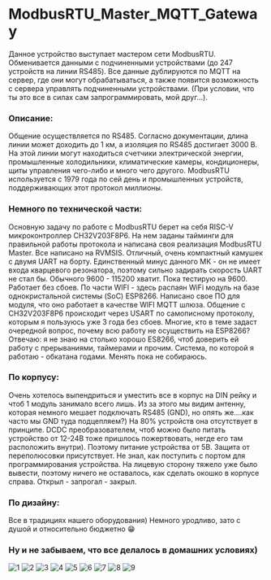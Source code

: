 # ModbusRTU_Master_MQTT_Gateway
Данное устройство выступает мастером сети ModbusRTU. Обменивается данными с подчиненными устройствами (до 247 устройств на линии RS485). Все данные дублируются по MQTT на сервер, где они могут обрабатываться, а также появится возможность с сервера управлять подчиненными устройствами. (При условии, что ты это все в силах сам запрограммировать, мой друг...).

### Описание:
Общение осуществляется по RS485. Согласно документации, длина линии может доходить до 1 км, а изоляция по RS485 достигает 3000 В. На этой линии могут находиться счетчики электрической энергии, промышленные холодильники, климатические камеры, кондиционеры, щиты управления чего-либо и много чего другого. ModbusRTU используется с 1979 года по сей день и промышленных устройств, поддерживающих этот протокол миллионы.

### Немного по технической части:
Основную задачу по работе с ModbusRTU берет на себя RISC-V микроконтроллер CH32V203F8P6. На нем заданы тайминги для правильной работы протокола и написана своя реализация ModbusRTU Master. Все написано на RVMSIS. Отличный, очень компактный камушек с двумя UART на борту. Единственный минус данного МК - он не имеет входа кварцевого резонатора, поэтому сильно задирать скорость UART не стал бы. Обычного 9600 - 115200 хватит. Пока тестирую на 9600. Работает без сбоев.
По части WIFI - здесь распаян WiFi модуль на базе однокристальной системы (SoC) ESP8266. Написано свое ПО для модуля, что оно работает в качестве WIFI MQTT шлюза. Общение с CH32V203F8P6 происходит через USART по самописному протоколу, которым я пользуюсь уже 3 года без сбоев.
Многие, кто в теме задаст очередной вопрос, почему всю работу не осуществить на ESP8266? Отвечаю: я не знаю на столько хорошо ES8266, чтоб доверить ей работу с прерываниями, таймерами и прочим. Система, по которой я работаю - обкатана годами. Менять пока не собираюсь.

### По корпусу:
Очень хотелось выпендриться и уместить все в корпус на DIN рейку и чтоб 1 модуль занимало всего лишь. Из за этого мы видим антенну, которая немного мешает подключать RS485 (GND), но опять же....как часто мы GND туда подцепляем?) На 80% устройств она отсутствует в принципе.
DCDC преобразователем, чтоб можно было питать устройство от 12-24В тоже пришлось пожертвовать, негде его там расположить внутри). Поэтому питание устройства от 5В. Защита от переполюсовки присутствует.
Не знал, как поступить с портом для программирования устройства. На лицевую сторону тяжело уже было вывести, поэтому ничего не оставалось, как сделать окошко в корпусе справа. Открыл - запрогал - закрыл.

### По дизайну:
Все в традициях нашего оборудования) Немного уродливо, зато с душой и относительно бюджетно 😁

### Ну и не забываем, что все делалось в домашних условиях)

![1](https://github.com/Solderingironspb/ModbusRTU_Master_MQTT_Gateway/assets/68805120/15267bd0-a422-40ee-a7ec-8b2134709655)
![2](https://github.com/Solderingironspb/ModbusRTU_Master_MQTT_Gateway/assets/68805120/f1cf966f-ec3e-49e8-8ede-3d8c99f5affc)
![3](https://github.com/Solderingironspb/ModbusRTU_Master_MQTT_Gateway/assets/68805120/55986997-2bbd-433c-ba5a-64307e9afe8e)
![4](https://github.com/Solderingironspb/ModbusRTU_Master_MQTT_Gateway/assets/68805120/ffc6348d-9f7e-477a-8563-bffc0eeb7133)
![5](https://github.com/Solderingironspb/ModbusRTU_Master_MQTT_Gateway/assets/68805120/1424d8b4-ffbd-4cc6-a362-71cc3b3421c4)
![6](https://github.com/Solderingironspb/ModbusRTU_Master_MQTT_Gateway/assets/68805120/cf1ffb8d-9075-4697-bd86-ee3f18c456cd)
![7](https://github.com/Solderingironspb/ModbusRTU_Master_MQTT_Gateway/assets/68805120/79cdf27c-4561-4f18-bb87-1eedf366790a)
![8](https://github.com/Solderingironspb/ModbusRTU_Master_MQTT_Gateway/assets/68805120/0d98ccff-5385-4799-9426-b0fcffa4269b)
![9](https://github.com/Solderingironspb/ModbusRTU_Master_MQTT_Gateway/assets/68805120/df3055cc-2817-4832-a069-42d4c9a20997)


